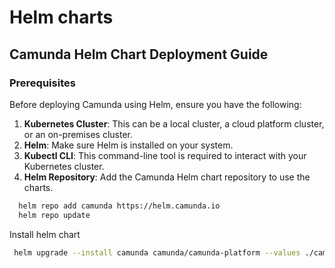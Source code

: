 # Helm charts

## Camunda Helm Chart Deployment Guide

### Prerequisites

Before deploying Camunda using Helm, ensure you have the following:

1. **Kubernetes Cluster**: This can be a local cluster, a cloud platform cluster, or an on-premises cluster.
2. **Helm**: Make sure Helm is installed on your system.
3. **Kubectl CLI**: This command-line tool is required to interact with your Kubernetes cluster.
4. **Helm Repository**: Add the Camunda Helm chart repository to use the charts.

```bash
  helm repo add camunda https://helm.camunda.io
  helm repo update
```


Install helm chart

```bash
 helm upgrade --install camunda camunda/camunda-platform --values ./camunda-8.6.yml
```

